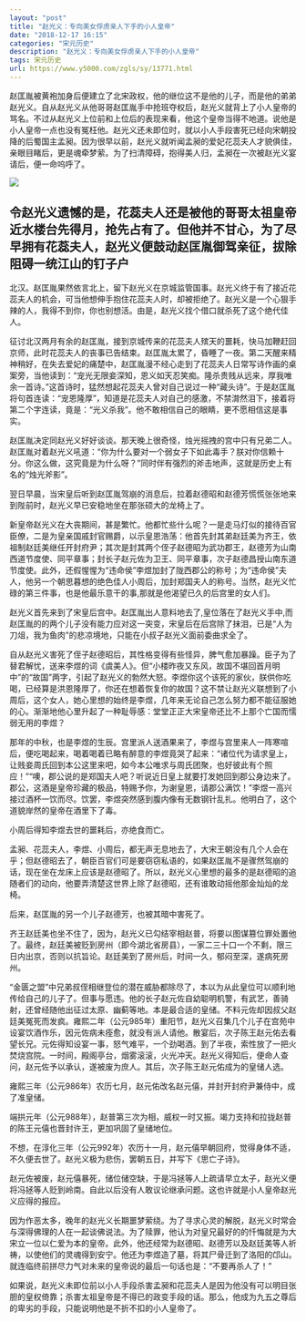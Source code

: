 ```yaml
---
layout: "post"
title: "赵光义：专向美女俘虏亲人下手的小人皇帝"
date: "2018-12-17 16:15"
categories: "宋元历史"
description: "赵光义：专向美女俘虏亲人下手的小人皇帝"
tags: 宋元历史
url: https://www.y5000.com/zgls/sy/13771.html
---
```






赵匡胤被黄袍加身后便建立了北宋政权，他的继位这不是他的儿子，而是他的弟弟赵光义。自从赵光义从他哥哥赵匡胤手中抢班夺权后，赵光义就背上了小人皇帝的骂名。不过从赵光义上位前和上位后的表现来看，他这个皇帝当得不地道。说他是小人皇帝一点也没有冤枉他。赵光义还未即位时，就以小人手段害死已经向宋朝投降的后蜀国主孟昶。因为很早以前，赵光义就听闻孟昶的爱妃花蕊夫人才貌俱佳，亲眼目睹后，更是魂牵梦萦。为了扫清障碍，抱得美人归，孟昶在一次被赵光义宴请后，便一命呜呼了。

![](https://img.y5000.com/uploads/allimg/170216/141K13125-0.jpg)

令赵光义遗憾的是，花蕊夫人还是被他的哥哥太祖皇帝近水楼台先得月，抢先占有了。但他并不甘心，为了尽早拥有花蕊夫人，赵光义便鼓动赵匡胤御驾亲征，拔除阻碍一统江山的钉子户
--
北汉。赵匡胤果然依言北上，留下赵光义在京城监管国事。赵光义终于有了接近花蕊夫人的机会，可当他想伸手抱住花蕊夫人时，却被拒绝了。赵光义是一个心狠手辣的人，我得不到你，你也别想活。由是，赵光义找个借口就杀死了这个绝代佳人。

征讨北汉两月有余的赵匡胤，接到京城传来的花蕊夫人殡天的噩耗，快马加鞭赶回京师，此时花蕊夫人的丧事已告结束。赵匡胤太累了，昏睡了一夜。第二天醒来精神稍好，在失去爱妃的痛楚中，赵匡胤漫不经心走到了花蕊夫人日常写诗作画的桌案旁，当他读到：“宠光无限妾深知，恩义如天忍笑痴。隆杀贵贱从远来，厚我唯余一首诗。”这首诗时，猛然想起花蕊夫人曾对自己说过一种“藏头诗”。于是赵匡胤将句首连读：“宠恩隆厚”，知道是花蕊夫人对自己的感激，不禁潸然泪下，接着将第二个字连读，竟是：“光义杀我”。他不敢相信自己的眼睛，更不愿相信这是事实。

赵匡胤决定同赵光义好好谈谈。那天晚上很奇怪，烛光摇拽的宫中只有兄弟二人。赵匡胤对着赵光义吼道：“你为什么要对一个弱女子下如此毒手？朕对你信赖十分。你这么做，这究竟是为什么呀？”同时伴有强烈的斧击地声，这就是历史上有名的“烛光斧影”。

翌日早晨，当宋皇后听到赵匡胤驾崩的消息后，拉着赵德昭和赵德芳慌慌张张地来到陛前时，赵光义早已安稳地坐在那张硕大的龙椅上了。

新皇帝赵光义在大丧期间，甚是繁忙。他都忙些什么呢？一是走马灯似的接待百官臣僚，二是为皇亲国戚封官赐爵，以示皇恩浩荡：他首先封其弟赵廷美为齐王，依祖制赵廷美继任开封府尹；其次是封其两个侄子赵德昭为武功郡王，赵德芳为山南西道节度使、同平章事；封长子赵元佐为卫王、同平章事，次子赵德昌授山南东道节度使。此外，还假惺惺为“违命侯”李煜加封了陇西郡公的称号；为“违命侯”夫人，他另一个朝思暮想的绝色佳人小周后，加封郑国夫人的称号。当然，赵光义忙碌的第三件事，也是他最乐意干的事,那就是他渴望已久的后宫里的女人们。

赵光义首先来到了宋皇后宫中。赵匡胤出人意料地去了,皇位落在了赵光义手中,而赵匡胤的的两个儿子没有能力应对这一突变，宋皇后在后宫除了抹泪，已是“人为刀俎，我为鱼肉”的悲凉境地，只能在小叔子赵光义面前委曲求全了。

自从赵光义害死了侄子赵德昭后，其性格变得有些怪异，脾气愈加暴躁。臣子为了替君解忧，送来李煜的词《虞美人》。但“小楼昨夜又东风，故国不堪回首月明中”的“故国”两字，引起了赵光义的勃然大怒。李煜你这个该死的家伙，朕供你吃喝，已经算是洪恩隆厚了，你还在想着恢复你的故国？这不禁让赵光义联想到了小周后，这个女人，她心里想的始终是李煜，几年来无论自己怎么努力都不能征服她的心。渐渐地他心里升起了一种耻辱感：堂堂正正大宋皇帝还比不上那个亡国而懦弱无用的李煜？

那年的中秋，也是李煜的生辰。宫里派人送酒果来了，李煜与宫里来人一阵寒喧后，便吃喝起来，喝着喝着已略有醉意的李煜竟哭了起来：“诸位代为请求皇上，让贱妾周氏回到本公这里来吧，如今本公唯求与周氏团聚，也好彼此有个照应！”“噢，郡公说的是郑国夫人吧？听说近日皇上就要打发她回到郡公身边来了。郡公，这酒是皇帝珍藏的极品，特赐予你，为谢皇恩，请郡公满饮！”李煜一高兴接过酒杯一饮而尽。饮罢，李煜突然感到腹内像有无数钢针乱扎。他明白了，这个道貌岸然的皇帝在酒里下了毒。

小周后得知李煜去世的噩耗后，亦绝食而亡。

孟昶、花蕊夫人，李煜、小周后，都无声无息地去了，大宋王朝没有几个人会在乎；但赵德昭去了，朝臣百官们可是要窃窃私语的，如果赵匡胤不是骤然驾崩的话，现在坐在龙床上应该是赵德昭了。所以，赵光义心里想的最多的是赵德昭的追随者们的动向，他要弄清楚这世界上除了赵德昭，还有谁敢动摇他那金灿灿的龙椅。

后来，赵匡胤的另一个儿子赵德芳，也被其暗中害死了。

齐王赵廷美也坐不住了，因为，赵光义已勾结宰相赵普，将要以图谋篡位罪处置他了。最终，赵廷美被贬到房州（即今湖北省房县），一家二三十口一个不剩，限三日内出京，否则以抗旨论。赵廷美到了房州后，时间一久，郁闷至深，遂病死房州。

“金匮之盟”中兄弟叔侄相继登位的潜在威胁都除尽了，本以为从此皇位可以顺利地传给自己的儿子了。但事与愿违。他的长子赵元佐自幼聪明机警，有武艺，善骑射，还曾经随他出征过太原、幽蓟等地。本是最合适的皇储。不料元佐却因叔父赵廷美冤死而发疯。雍熙二年（公元985年）重阳节，赵光义召集几个儿子在宫苑中设宴饮酒作乐，因元佐病未痊愈，就没有派人请他。散宴后，次子陈王赵元佑去看望长兄。元佐得知设宴一事，怒气难平，一个劲喝酒。到了半夜，索性放了一把火焚烧宫院。一时间，殿阁亭台，烟雾滚滚，火光冲天。赵光义得知后，便命人查问，赵元佐予以承认，遂被废为庶人。其后，次子陈王赵元佑成为的皇储人选。

雍熙三年（公元986年）农历七月，赵元佑改名赵元僖，并封开封府尹兼侍中，成了准皇储。

端拱元年（公元988年），赵普第三次为相，威权一时又振。竭力支持和拉拢赵普的陈王元僖也晋封许王，更加巩固了皇储地位。

不想，在淳化三年（公元992年）农历十一月，赵元僖早朝回府，觉得身体不适，不久便去世了。赵光义极为悲伤，罢朝五日，并写下《思亡子诗》。

赵元佐被废，赵元僖暴死，储位储空缺，于是冯拯等人上疏请早立太子，赵光义便将冯拯等人贬到岭南。自此以后没有人敢议论继承问题。这也许就是小人皇帝赵光义应得的报应。

因为作恶太多，晚年的赵光义长期噩梦萦绕。为了寻求心灵的解脱，赵光义时常会与深得佛理的人在一起谈佛说法。为了赎罪，他认为对皇兄最好的的忏悔就是为大宋立一位以仁爱为本的皇帝。此外，他还经常为赵德昭、赵德芳以及赵廷美等人祈祷，以使他们的灵魂得到安宁。他还为李煜造了墓，将其尸骨迁到了洛阳的邙山。就连临终前拼尽力气对未来的皇帝说的最后一句话也是：“不要再杀人了！”

如果说，赵光义未即位前以小人手段杀害孟昶和花蕊夫人是因为他没有可以明目张胆的皇权倚靠；杀害太祖皇帝是不得已的政变手段的话。那么，他成为九五之尊后的卑劣的手段，只能说明他是不折不扣的小人皇帝了。
